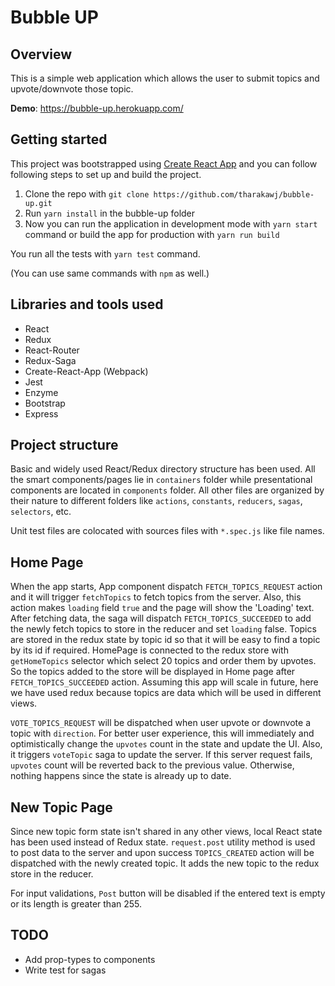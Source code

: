 # Bubble UP

## Overview

This is a simple web application which allows the user to submit topics and upvote/downvote those topic.

**Demo**: https://bubble-up.herokuapp.com/

## Getting started

This project was bootstrapped using [Create React App](https://github.com/facebookincubator/create-react-app) and you can follow following steps to set up and build the project.

1. Clone the repo with `git clone https://github.com/tharakawj/bubble-up.git`
2. Run `yarn install` in the bubble-up folder
3. Now you can run the application in development mode with `yarn start` command or build the app for production with `yarn run build`

You run all the tests with `yarn test` command.

(You can use same commands with `npm` as well.)

## Libraries and tools used

* React
* Redux
* React-Router
* Redux-Saga
* Create-React-App (Webpack)
* Jest
* Enzyme
* Bootstrap
* Express

## Project structure

Basic and widely used React/Redux directory structure has been used. All the smart components/pages lie in `containers` folder while presentational components are located in `components` folder. All other files are organized by their nature to different folders like `actions`, `constants`, `reducers`, `sagas`, `selectors`, etc.

Unit test files are colocated with sources files with `*.spec.js` like file names.

## Home Page

When the app starts, App component dispatch `FETCH_TOPICS_REQUEST` action and it will trigger `fetchTopics` to fetch topics from the server. Also, this action makes `loading` field `true` and the page will show the 'Loading' text. After fetching data, the saga will dispatch `FETCH_TOPICS_SUCCEEDED` to add the newly fetch topics to store in the reducer and set `loading` false. Topics are stored in the redux state by topic id so that it will be easy to find a topic by its id if required. HomePage is connected to the redux store with `getHomeTopics` selector which select 20 topics and order them by upvotes. So the topics added to the store will be displayed in Home page after `FETCH_TOPICS_SUCCEEDED` action. Assuming this app will scale in future, here we have used redux because topics are data which will be used in different views.

`VOTE_TOPICS_REQUEST` will be dispatched when user upvote or downvote a topic with `direction`. For better user experience, this will immediately and optimistically change the `upvotes` count in the state and update the UI. Also, it triggers `voteTopic` saga to update the server. If this server request fails, `upvotes` count will be reverted back to the previous value. Otherwise, nothing happens since the state is already up to date.

## New Topic Page

Since new topic form state isn't shared in any other views, local React state has been used instead of Redux state. `request.post` utility method is used to post data to the server and upon success `TOPICS_CREATED` action will be dispatched with the newly created topic. It adds the new topic to the redux store in the reducer.

For input validations, `Post` button will be disabled if the entered text is empty or its length is greater than 255.

## TODO

* Add prop-types to components
* Write test for sagas